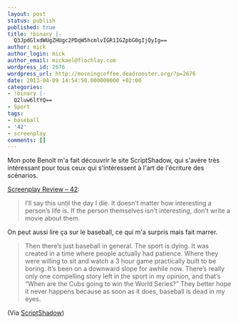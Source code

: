 ```yaml
---
layout: post
status: publish
published: true
title: !binary |-
  Q3JpdGlxdWUgZHUgc2PDqW5hcmlvIGR1IGZpbG0gIjQyIg==
author: mick
author_login: mick
author_email: mickael@flochlay.com
wordpress_id: 2676
wordpress_url: http://morningcoffee.deadrooster.org/?p=2676
date: 2013-04-09 14:54:50.000000000 +02:00
categories:
- !binary |-
  Q2luw6ltYQ==
- Sport
tags:
- baseball
- '42'
- screenplay
comments: []
---
```

<p>Mon pote Benoît m'a fait découvrir le site ScriptShadow, qui s'avère très intéressant pour tous ceux qui s'intéressent à l'art de l'écriture des scénarios.</p>
<p><a href="http://scriptshadow.net/screenplay-review-42/">Screenplay Review – 42</a>:</p>
<blockquote>I’ll say this until the day I die. It doesn’t matter how interesting a person’s life is. If the person themselves isn’t interesting, don’t write a movie about them.</blockquote>
<p>On peut aussi lire ça sur le baseball, ce qui m'a surpris mais fait marrer.</p>
<blockquote>
<p>Then there’s just baseball in general. The sport is dying. It was created in a time where people actually had patience. Where they were willing to sit and watch a 3 hour game practically built to be boring. It’s been on a downward slope for awhile now. There’s really only one compelling story left in the sport in my opinion, and that’s “When are the Cubs going to win the World Series?” They better hope it never happens because as soon as it does, baseball is dead in my eyes.</p>
</blockquote>
<p>(Via <a href="http://scriptshadow.net">ScriptShadow</a>)</p>
